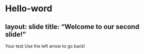 # Hello-word
layout: slide
title: “Welcome to our second slide!”
---
Your test
Use the left arrow to go back!
